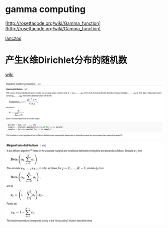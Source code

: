 # gamma computing

[http://rosettacode.org/wiki/Gamma_function](http://rosettacode.org/wiki/Gamma_function)

[lanczos](https://mrob.com/pub/ries/lanczos-gamma.html)

# 产生K维Dirichlet分布的随机数

[wiki](https://en.wikipedia.org/wiki/Dirichlet_distribution)



![](dirichlet.png)

![](dirichlet2.png)
